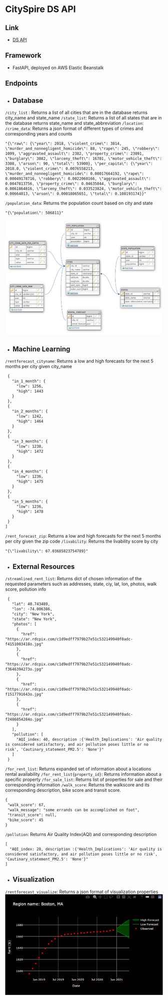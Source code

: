 # CitySpire DS API 
## Link
* [DS API](https://h-ds2.cityspire.dev/)
## Framework
* FastAPI, deployed on AWS Elastic Beanstalk
## Endpoints
* ## Database
 `/city_list` : Returns a list of all cities that are in the database returns city_name and state_name
 `/state_list`: Returns a list of all states that are in the database returns state_name and state_abbreviation
 `/location`: 
 `/crime_data`: Returns a json format of different types of crimes and corresponding years and counts
 ```
 "{\"raw\": {\"year\": 2018, \"violent_crime\": 3814, \"murder_and_nonnegligent_homicide\": 88, \"rape\": 245, \"robbery\": 1099, \"aggravated_assault\": 2382, \"property_crime\": 23091, \"burglary\": 3082, \"larceny_theft\": 16701, \"motor_vehicle_theft\": 3308, \"arson\": 90, \"total\": 53900}, \"per_capita\": {\"year\": 2018.0, \"violent_crime\": 0.0076558213, \"murder_and_nonnegligent_homicide\": 0.00017664192, \"rape\": 0.00049178716, \"robbery\": 0.0022060166, \"aggravated_assault\": 0.0047813756, \"property_crime\": 0.04635044, \"burglary\": 0.0061864816, \"larceny_theft\": 0.033523824, \"motor_vehicle_theft\": 0.00664013, \"arson\": 0.00018065651, \"total\": 0.108193174}}"
 ```
 `/population_data`: Returns the population count based on city and state
 ```
 "{\"population\": 506811}"
 ```
 ![Database Schema](https://github.com/JenBanks8585/Randomdata/blob/main/visuals/b.PNG)
 * ## Machine Learning
 `/rentforecast_cityname`: Returns a low and high forecasts for the next 5 months per city given city_name
 ```[
  {
    "in_1_month": {
      "low": 1256,
      "high": 1443
    }
  },
  {
    "in_2_months": {
      "low": 1242,
      "high": 1464
    }
  },
  {
    "in_3_months": {
      "low": 1238,
      "high": 1472
    }
  },
  {
    "in_4_months": {
      "low": 1236,
      "high": 1475
    }
  },
  {
    "in_5_months": {
      "low": 1236,
      "high": 1478
    }
  }
]
```
 `/rent_forecast_zip`: Returns a low and high forecasts for the next 5 months per city given the zip code
 `/livability`: Returns the livability score by city
 ```
 "{\"livability\": 67.03685823754789}"
 ```
 * ## External Resources
 `/streamlined_rent_list`: Returns dict of chosen information of the requested parameters such as addresses, state, ciy, lat, lon, photos, walk score, pollution info
 ```
  {
    "lat": 40.743489,
    "lon": -74.006386,
    "city": "New York",
    "state": "New York",
    "photos": [
      {
        "href": "https://ar.rdcpix.com/c1d9edff7979b27e51c532149940f0adc-f4151003418o.jpg"
      },
      {
        "href": "https://ar.rdcpix.com/c1d9edff7979b27e51c532149940f0adc-f3646394273o.jpg"
      },
      {
        "href": "https://ar.rdcpix.com/c1d9edff7979b27e51c532149940f0adc-f1517791643o.jpg"
      },
      {
        "href": "https://ar.rdcpix.com/c1d9edff7979b27e51c532149940f0adc-f2486854284o.jpg"
      }
    ],
    "pollution": [
      "AQI_index: 40, description :{'Health_Implications': 'Air quality is considered satisfactory, and air pollution poses little or no risk', 'Cautinary_statement_PM2.5': 'None'}"
    ]
  }
  ```
 `/for_rent_list`: Returns expanded set of information about a locations rental availability
 `/for_rent_list{property_id}`: Returns information about a specific property
 `/for_sale_list`: Returns list of properties for sale and their corresponding information
 `/walk_score`: Returns the walkscore and its corresponding description, bike score and transit score.
 ```
 {
  "walk_score": 67,
  "walk_message": "some errands can be accomplished on foot",
  "transit_score": null,
  "bike_score": 45
}
```
`/pollution`: Returns Air Quality Index(AQI) and corresponding description
```
[
  "AQI_index: 28, description :{'Health_Implications': 'Air quality is considered satisfactory, and air pollution poses little or no risk', 'Cautinary_statement_PM2.5': 'None'}"
]
```
* ## Visualization
 `/rentforecast_visualize`: Returns a json format of visualization properties
 ![Boston](https://github.com/JenBanks8585/Randomdata/blob/main/visuals/a.PNG)